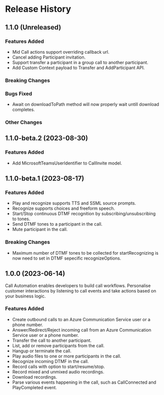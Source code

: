 # Release History

## 1.1.0 (Unreleased)

### Features Added

- Mid Call actions support overriding callback url.
- Cancel adding Participant invitation.
- Support transfer a participant in a group call to another participant.
- Add Custom Context payload to Transfer and AddParticipant API.

### Breaking Changes

### Bugs Fixed

- Await on downloadToPath method will now properly wait untill download completes.

### Other Changes

## 1.1.0-beta.2 (2023-08-30)

### Features Added

- Add MicrosoftTeamsUserIdentifier to CallInvite model.

## 1.1.0-beta.1 (2023-08-17)

### Features Added

- Play and recognize supports TTS and SSML source prompts.
- Recognize supports choices and freeform speech.
- Start/Stop continuous DTMF recognition by subscribing/unsubscribing to tones.
- Send DTMF tones to a participant in the call.
- Mute participant in the call.

### Breaking Changes

- Maximum number of DTMF tones to be collected for startRecognizing is now need to set in DTMF sepecific recognizeOptions.

## 1.0.0 (2023-06-14)

Call Automation enables developers to build call workflows. Personalise customer interactions by listening to call events and take actions based on your business logic.

### Features Added

- Create outbound calls to an Azure Communication Service user or a phone number.
- Answer/Redirect/Reject incoming call from an Azure Communication Service user or a phone number.
- Transfer the call to another participant.
- List, add or remove participants from the call.
- Hangup or terminate the call.
- Play audio files to one or more participants in the call.
- Recognize incoming DTMF in the call.
- Record calls with option to start/resume/stop.
- Record mixed and unmixed audio recordings.
- Download recordings.
- Parse various events happening in the call, such as CallConnected and PlayCompleted event.
